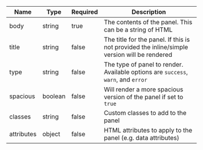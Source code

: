 | Name       | Type    | Required | Description                                                                                 |
| ---------- | ------- | -------- | ------------------------------------------------------------------------------------------- |
| body       | string  | true     | The contents of the panel. This can be a string of HTML                                     |
| title      | string  | false    | The title for the panel. If this is not provided the inline/simple version will be rendered |
| type       | string  | false    | The type of panel to render. Available options are `success`, `warn`, and `error`           |
| spacious   | boolean | false    | Will render a more spacious version of the panel if set to `true`                           |
| classes    | string  | false    | Custom classes to add to the panel                                                          |
| attributes | object  | false    | HTML attributes to apply to the panel (e.g. data attributes)                                |
